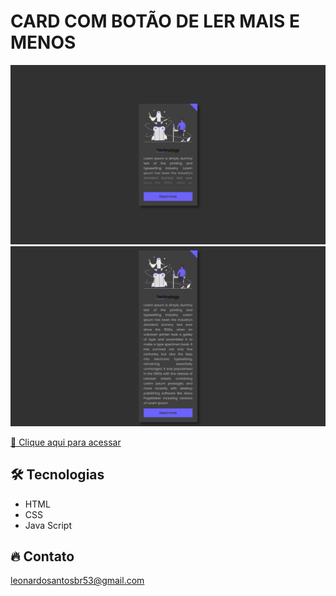 # CARD COM BOTÃO DE LER MAIS E MENOS

![preview](./.github/preview.png)
![preview2](./.github/preview2.png)


[🔗 Clique aqui para acessar](https://leonardo21042006.github.io/Card-com-botao-de-ler-mais-e-menos/)

## 🛠️ Tecnologias 

- HTML
- CSS
- Java Script

## 🔥 Contato

leonardosantosbr53@gmail.com